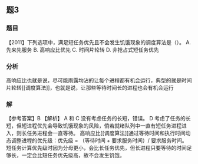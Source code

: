 ## 题3
### 题目
【2011】下列选项中，满足短任务优先且不会发生饥饿现象的调度算法是（）。
A. 先来先服务 
B. 高响应比优先
C. 时间片轮转 
D. 非抢占式短任务优先
### 分析
高响应比也就是说，尽可能雨露均沾的让每个进程都有机会运行，典型的就是时间片轮转[[调度算法]]，也就是说，让那些等待时间长的进程也会有机会运行
### 解
【参考答案】B
【解析】 A 和 C 没有考虑任务的长短，错误。
D 考虑了任务的长短，但短进程优先会导致饥饿现象的风险，倘若就绪队列中一直有短任务进程进入，则长任务进程会一直等待。
高响应比[[调度算法]]通过等待时间和执行时间动态调整进程的优先级：优先级 = （等待时间 + 要求服务时间）/ 要求服务时间。短任务计算优先级时因为分母更小，会比长任务优先，但长进程只要等待的时间足够长，一定会比短任务优先级高，故不会发生饥饿。

